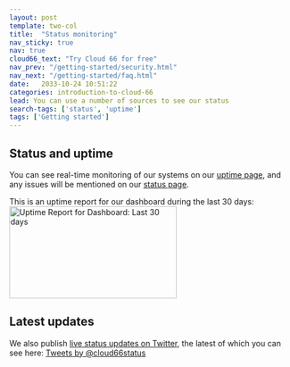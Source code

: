 ```yaml
---
layout: post
template: two-col
title:  "Status monitoring"
nav_sticky: true
nav: true
cloud66_text: "Try Cloud 66 for free"
nav_prev: "/getting-started/security.html"
nav_next: "/getting-started/faq.html"
date:   2033-10-24 10:51:22
categories: introduction-to-cloud-66
lead: You can use a number of sources to see our status
search-tags: ['status', 'uptime']
tags: ['Getting started']
---
```


## Status and uptime
You can see real-time monitoring of our systems on our [uptime page](http://uptime.cloud66.com), and any issues will be mentioned on our [status page](http://status.cloud66.com/).

This is an uptime report for our dashboard during the last 30 days:
<a href="http://uptime.cloud66.com"><img src="https://share.pingdom.com/banners/b5a85972" alt="Uptime Report for Dashboard: Last 30 days" title="Uptime Report for Dashboard: Last 30 days" width="300" height="165" /></a>

## Latest updates
We also publish [live status updates on Twitter](https://twitter.com/cloud66status), the latest of which you can see here:
<a class="twitter-timeline"  data-chrome="nofooter transparent"  href="https://twitter.com/cloud66status"  data-widget-id="407483519829430273">Tweets by @cloud66status</a>
<script>!function(d,s,id){var js,fjs=d.getElementsByTagName(s)[0],p=/^http:/.test(d.location)?'http':'https';if(!d.getElementById(id)){js=d.createElement(s);js.id=id;js.src=p+"://platform.twitter.com/widgets.js";fjs.parentNode.insertBefore(js,fjs);}}(document,"script","twitter-wjs");</script>

